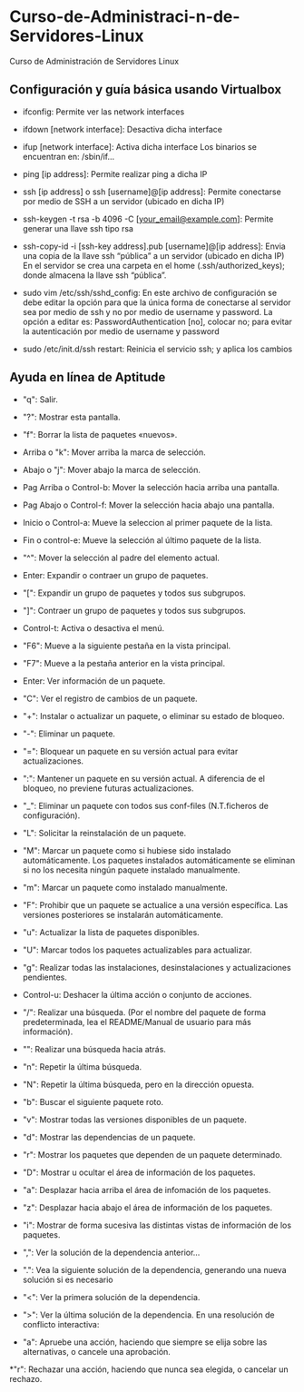 # Curso-de-Administraci-n-de-Servidores-Linux
Curso de Administración de Servidores Linux


## Configuración y guía básica usando Virtualbox

* ifconfig: Permite ver las network interfaces

* ifdown [network interface]: Desactiva dicha interface

* ifup [network interface]: Activa dicha interface Los binarios se encuentran en: /sbin/if…

* ping [ip address]: Permite realizar ping a dicha IP

* ssh [ip address] o ssh [username]@[ip address]: Permite conectarse por medio de SSH a un servidor (ubicado en dicha IP)

* ssh-keygen -t rsa -b 4096 -C [your_email@example.com]: Permite generar una llave ssh tipo rsa

* ssh-copy-id -i [ssh-key address].pub [username]@[ip address]: Envia una copia de la llave ssh “pública” a un servidor (ubicado en dicha IP)
En el servidor se crea una carpeta en el home (.ssh/authorized_keys); donde almacena la llave ssh “pública”.

* sudo vim /etc/ssh/sshd_config: En este archivo de configuración se debe editar la opción para que la única forma de conectarse al servidor sea por medio de ssh y no por medio de username y password.
La opción a editar es: PasswordAuthentication [no], colocar no; para evitar la autenticación por medio de username y password

* sudo /etc/init.d/ssh restart: Reinicia el servicio ssh; y aplica los cambios

## Ayuda en línea de Aptitude

* "q": Salir.

* "?": Mostrar esta pantalla.

* "f": Borrar la lista de paquetes «nuevos».

* Arriba o "k": Mover arriba la marca de selección.

* Abajo o "j": Mover abajo la marca de selección.

* Pag Arriba o Control-b: Mover la selección hacia arriba una pantalla.

* Pag Abajo o Control-f: Mover la selección hacia abajo una pantalla.

* Inicio o Control-a: Mueve la seleccion al primer paquete de la lista.

* Fin o control-e: Mueve la selección al último paquete de la lista.

* "^": Mover la selección al padre del elemento actual.

* Enter: Expandir o contraer un grupo de paquetes.

* "[": Expandir un grupo de paquetes y todos sus subgrupos.

* "]": Contraer un grupo de paquetes y todos sus subgrupos.

* Control-t: Activa o desactiva el menú.

* "F6": Mueve a la siguiente pestaña en la vista principal.

* "F7": Mueve a la pestaña anterior en la vista principal.

* Enter: Ver información de un paquete.

* "C": Ver el registro de cambios de un paquete.

* "+": Instalar o actualizar un paquete, o eliminar su estado de bloqueo.

* "-": Eliminar un paquete.

* "=": Bloquear un paquete en su versión actual para evitar actualizaciones.

* ":": Mantener un paquete en su versión actual. A diferencia de el bloqueo, no previene futuras actualizaciones.

* "_": Eliminar un paquete con todos sus conf-files (N.T.ficheros de configuración).

* "L": Solicitar la reinstalación de un paquete.

* "M": Marcar un paquete como si hubiese sido instalado automáticamente. Los paquetes instalados automáticamente se eliminan si no los necesita ningún paquete instalado manualmente.

* "m": Marcar un paquete como instalado manualmente.

* "F": Prohibir que un paquete se actualice a una versión específica. Las versiones posteriores se instalarán automáticamente.

* "u": Actualizar la lista de paquetes disponibles.

* "U": Marcar todos los paquetes actualizables para actualizar.

* "g": Realizar todas las instalaciones, desinstalaciones y actualizaciones pendientes.

* Control-u: Deshacer la última acción o conjunto de acciones.

* "/": Realizar una búsqueda. (Por el nombre del paquete de forma predeterminada, lea el README/Manual de usuario para más información).

* "\": Realizar una búsqueda hacia atrás.

* "n": Repetir la última búsqueda.

* "N": Repetir la última búsqueda, pero en la dirección opuesta.

* "b": Buscar el siguiente paquete roto.

* "v": Mostrar todas las versiones disponibles de un paquete.

* "d": Mostrar las dependencias de un paquete.

* "r": Mostrar los paquetes que dependen de un paquete determinado.

* "D": Mostrar u ocultar el área de información de los paquetes.

* "a": Desplazar hacia arriba el área de infomación de los paquetes.

* "z": Desplazar hacia abajo el área de información de los paquetes.

* "i": Mostrar de forma sucesiva las distintas vistas de información de los paquetes.

* ",": Ver la solución de la dependencia anterior…

* ".": Vea la siguiente solución de la dependencia, generando una nueva solución si es necesario

* "<": Ver la primera solución de la dependencia.

* ">": Ver la última solución de la dependencia. En una resolución de conflicto interactiva:

* "a": Apruebe una acción, haciendo que siempre se elija sobre las alternativas, o cancele una
 aprobación.

*"r": Rechazar una acción, haciendo que nunca sea elegida, o cancelar un rechazo.

